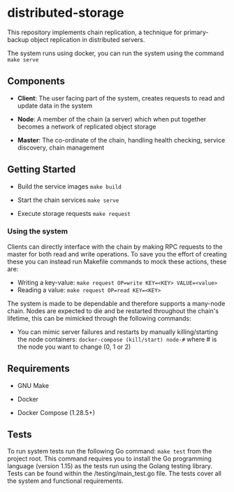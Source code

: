 # distributed-storage

This repository implements chain replication, a technique for primary-backup object replication in distributed servers.

The system runs using docker, you can run the system using the command `make serve`

## Components

- **Client**: The user facing part of the system, creates requests to read and update data in the system

- **Node**: A member of the chain (a server) which when put together becomes a network of replicated object storage

- **Master**: The co-ordinate of the chain, handling health checking, service discovery, chain management

## Getting Started

- Build the service images `make build`

- Start the chain services `make serve`

- Execute storage requests `make request`

### Using the system

Clients can directly interface with the chain by making RPC requests to the master for both read and write operations. To save you the effort of creating these you can instead run Makefile commands to mock these actions, these are:

- Writing a key-value: `make request OP=write KEY=<KEY> VALUE=<value>`
- Reading a value: `make request OP=read KEY=<KEY>`

The system is made to be dependable and therefore supports a many-node chain. Nodes are expected to die and be restarted throughout the chain's lifetime, this can be mimicked through the following commands:

- You can mimic server failures and restarts by manually killing/starting the node containers: `docker-compose (kill/start) node-#` where # is the node you want to change (0, 1 or 2)

## Requirements

- GNU Make

- Docker

- Docker Compose (1.28.5+)

## Tests

To run system tests run the following Go command: `make test` from the project root. This command requires you to install the Go programming language (version 1.15) as the tests run using the Golang testing library. Tests can be found within the /testing/main_test.go file. The tests cover all the system and functional requirements.
